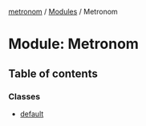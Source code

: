 [metronom](../README.md) / [Modules](../modules.md) / Metronom

# Module: Metronom

## Table of contents

### Classes

- [default](../classes/Metronom.default.md)
